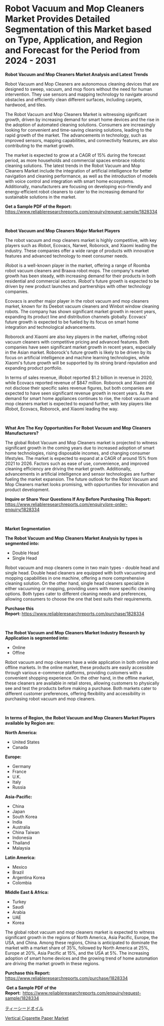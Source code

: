 <p><h1>Robot Vacuum and Mop Cleaners Market Provides Detailed Segmentation of this Market based on Type, Application, and Region and Forecast for the Period from 2024 - 2031</h1></p><p><strong>Robot Vacuum and Mop Cleaners Market Analysis and Latest Trends</strong></p>
<p><p>Robot Vacuum and Mop Cleaners are autonomous cleaning devices that are designed to sweep, vacuum, and mop floors without the need for human intervention. They use sensors and mapping technology to navigate around obstacles and efficiently clean different surfaces, including carpets, hardwood, and tiles.</p><p>The Robot Vacuum and Mop Cleaners Market is witnessing significant growth, driven by increasing demand for smart home devices and the rise in the adoption of automated cleaning solutions. Consumers are increasingly looking for convenient and time-saving cleaning solutions, leading to the rapid growth of the market. The advancements in technology, such as improved sensors, mapping capabilities, and connectivity features, are also contributing to the market growth.</p><p>The market is expected to grow at a CAGR of 15% during the forecast period, as more households and commercial spaces embrace robotic cleaning solutions. The latest trends in the Robot Vacuum and Mop Cleaners Market include the integration of artificial intelligence for better navigation and cleaning performance, as well as the introduction of models with voice control and integration with smart home ecosystems. Additionally, manufacturers are focusing on developing eco-friendly and energy-efficient robot cleaners to cater to the increasing demand for sustainable solutions in the market.</p></p>
<p><strong>Get a Sample PDF of the Report:&nbsp;</strong> <a href="https://www.reliableresearchreports.com/enquiry/request-sample/1828334">https://www.reliableresearchreports.com/enquiry/request-sample/1828334</a></p>
<p>&nbsp;</p>
<p><strong>Robot Vacuum and Mop Cleaners Major Market Players</strong></p>
<p><p>The robot vacuum and mop cleaners market is highly competitive, with key players such as iRobot, Ecovacs, Narwel, Roborock, and Xiaomi leading the industry. These companies offer a wide range of products with innovative features and advanced technology to meet consumer needs.</p><p>iRobot is a well-known player in the market, offering a range of Roomba robot vacuum cleaners and Braava robot mops. The company's market growth has been steady, with increasing demand for their products in both residential and commercial sectors. iRobot's future growth is expected to be driven by new product launches and partnerships with other technology companies.</p><p>Ecovacs is another major player in the robot vacuum and mop cleaners market, known for its Deebot vacuum cleaners and Winbot window cleaning robots. The company has shown significant market growth in recent years, expanding its product line and distribution channels globally. Ecovacs' future growth is expected to be fueled by its focus on smart home integration and technological advancements.</p><p>Roborock and Xiaomi are also key players in the market, offering robot vacuum cleaners with competitive pricing and advanced features. Both companies have seen significant market growth in recent years, especially in the Asian market. Roborock's future growth is likely to be driven by its focus on artificial intelligence and machine learning technologies, while Xiaomi's future growth will be supported by its strong brand reputation and expanding product portfolio.</p><p>In terms of sales revenue, iRobot reported $1.2 billion in revenue in 2020, while Ecovacs reported revenue of $847 million. Roborock and Xiaomi did not disclose their specific sales revenue figures, but both companies are expected to have seen significant revenue growth in recent years. As the demand for smart home appliances continues to rise, the robot vacuum and mop cleaners market is expected to expand further, with key players like iRobot, Ecovacs, Roborock, and Xiaomi leading the way.</p></p>
<p>&nbsp;</p>
<p><strong>What Are The Key Opportunities For Robot Vacuum and Mop Cleaners Manufacturers?</strong></p>
<p><p>The global Robot Vacuum and Mop Cleaners market is projected to witness significant growth in the coming years due to increased adoption of smart home technologies, rising disposable incomes, and changing consumer lifestyles. The market is expected to expand at a CAGR of around 15% from 2021 to 2026. Factors such as ease of use, convenience, and improved cleaning efficiency are driving the market growth. Additionally, advancements in artificial intelligence and sensor technologies are further fueling the market expansion. The future outlook for the Robot Vacuum and Mop Cleaners market looks promising, with opportunities for innovation and product development.</p></p>
<p><strong>Inquire or Share Your Questions If Any Before Purchasing This Report:</strong> <a href="https://www.reliableresearchreports.com/enquiry/pre-order-enquiry/1828334">https://www.reliableresearchreports.com/enquiry/pre-order-enquiry/1828334</a></p>
<p>&nbsp;</p>
<p><strong>Market Segmentation</strong></p>
<p><strong>The Robot Vacuum and Mop Cleaners Market Analysis by types is segmented into:</strong></p>
<p><ul><li>Double Head</li><li>Single Head</li></ul></p>
<p><p>Robot vacuum and mop cleaners come in two main types - double head and single head. Double head cleaners are equipped with both vacuuming and mopping capabilities in one machine, offering a more comprehensive cleaning solution. On the other hand, single head cleaners specialize in either vacuuming or mopping, providing users with more specific cleaning options. Both types cater to different cleaning needs and preferences, allowing consumers to choose the one that best suits their requirements.</p></p>
<p><strong>Purchase this Report:&nbsp;</strong><a href="https://www.reliableresearchreports.com/purchase/1828334">https://www.reliableresearchreports.com/purchase/1828334</a></p>
<p>&nbsp;</p>
<p><strong>The Robot Vacuum and Mop Cleaners Market Industry Research by Application is segmented into:</strong></p>
<p><ul><li>Online</li><li>Offine</li></ul></p>
<p><p>Robot vacuum and mop cleaners have a wide application in both online and offline markets. In the online market, these products are easily accessible through various e-commerce platforms, providing customers with a convenient shopping experience. On the other hand, in the offline market, these cleaners are available in retail stores, allowing customers to physically see and test the products before making a purchase. Both markets cater to different customer preferences, offering flexibility and accessibility in purchasing robot vacuum and mop cleaners.</p></p>
<p>&nbsp;</p>
<p><strong>In terms of Region, the Robot Vacuum and Mop Cleaners Market Players available by Region are:</strong></p>
<p>
    <p> <strong> North America: </strong>
        <ul>
            <li>United States</li>
            <li>Canada</li>
        </ul>
        </p> 
    <p> <strong> Europe: </strong>
        <ul>
            <li>Germany</li>
            <li>France</li>
            <li>U.K.</li>
            <li>Italy</li>
            <li>Russia</li>
        </ul>
        </p> 
    <p> <strong> Asia-Pacific: </strong>
        <ul>
            <li>China</li>
            <li>Japan</li>
            <li>South Korea</li>
            <li>India</li>
            <li>Australia</li>
            <li>China Taiwan</li>
            <li>Indonesia</li>
            <li>Thailand</li>
            <li>Malaysia</li>
        </ul>
        </p> 
    <p> <strong> Latin America: </strong>
        <ul>
            <li>Mexico</li>
            <li>Brazil</li>
            <li>Argentina Korea</li>
            <li>Colombia</li>
        </ul>
        </p> 
    <p> <strong> Middle East & Africa: </strong>
        <ul>
            <li>Turkey</li>
            <li>Saudi</li>
            <li>Arabia</li>
            <li>UAE</li>
            <li>Korea</li>
        </ul>
    </p>
    </p>
<p><p>The global robot vacuum and mop cleaners market is expected to witness significant growth in the regions of North America, Asia Pacific, Europe, the USA, and China. Among these regions, China is anticipated to dominate the market with a market share of 35%, followed by North America at 25%, Europe at 20%, Asia Pacific at 15%, and the USA at 5%. The increasing adoption of smart home devices and the growing trend of home automation are driving the market growth in these regions.</p></p>
<p><strong>Purchase this Report: </strong><a href="https://www.reliableresearchreports.com/purchase/1828334">https://www.reliableresearchreports.com/purchase/1828334</a></p>
<p>&nbsp;<strong>Get a Sample PDF of the Report:&nbsp;&nbsp;</strong><a href="https://www.reliableresearchreports.com/enquiry/request-sample/1828334">https://www.reliableresearchreports.com/enquiry/request-sample/1828334</a></p>
<p><strong></strong></p>
<p><p><a href="https://github.com/oafhukehf4709715/Market-Research-Report-List-1/blob/main/32828857511.md">ティーシードオイル</a></p><p><a href="https://github.com/WillieWoodard/Market-Research-Report-List-4/blob/main/vertical-cigarette-paper-market.md">Vertical Cigarette Paper Market</a></p></p>